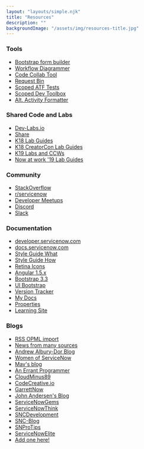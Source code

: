 ```yaml
---
layout: "layouts/simple.njk"
title: "Resources"
description: ""
backgroundImage: "/assets/img/resources-title.jpg"
---
```


<div class="row">
<div class="col-md-4"><!-- Tools / Code/Labs -->

### Tools

* [Bootstrap form builder](http://bootsnipp.com/forms)
* [Workflow Diagrammer](https://workflow.jace.pro)
* [Code Collab Tool](https://code.jace.pro)
* [Request Bin](http://bin.jace.pro)
* [Scoped ATF Tests](https://atf.jace.com/)
* [Scoped Dev Toolbox](http://devtoolbox.jace.pro/)
* [Alt. Activity Formatter](https://osaf.jace.pro/)

### Shared Code and Labs
* [Dev-Labs.io](https://dev-labs.io/)
* [Share](https://developer.servicenow.com/app.do#!/share)
* [K18 Lab Guides](https://developer.servicenow.com/app.do#!/event/knowledge18)
* [K18 CreatorCon Lab Guides](https://developer.servicenow.com/app.do#!/event/creatorcon18)
* [K19 Labs and CCWs](https://developer.servicenow.com/app.do#!/event/knowledge19)
* [Now at work '19 Lab Guides](https://developer.servicenow.com/app.do#!/event/naw19)

</div>
<div class="col-md-4"><!-- Community / Documentation -->

### Community
* [StackOverflow](https://stackoverflow.com/questions/tagged/servicenow)
* [r/servicenow](https://reddit.com/r/servicenow)
* [Developer Meetups](https://www.meetup.com/pro/servicenowdevprogram/)
* [Discord](https://discord.gg/QaMwnGd)
* [Slack](https://sndevs.slack.com/)

### Documentation
* [developer.servicenow.com](https://developer.servicenow.com/app.do#!/api_doc)
* [docs.servicenow.com](https://docs.servicenow.com/bundle/london-application-development/page/build/applications/concept/api-javascript.html)
* [Style Guide What](http://styleguide.servicenow.com/)
* [Style Guide How](https://hi.service-now.com/styles/heisenberg/styleguide/docs/index.html)
* [Retina Icons](https://hi.service-now.com/styles/retina_icons/retina_icons.html)
* [Angular 1.5.x](https://code.angularjs.org/1.5.3/docs/api)
* [Bootstrap 3.3](https://getbootstrap.com/docs/3.3/components/)
* [UI Bootstrap](https://angular-ui.github.io/bootstrap/)
* [Version Tracker](https://sndocs.jace.pro)
* [My Docs](https://sn.jace.pro/)
* [Properties](https://sn.jace.pro/properties)
* [Learning Site](https://nowlearning.service-now.com/lxp)

</div>
<div class="col-md-4"><!-- Blogs -->
        
### Blogs
* [RSS OPML import](./uploads/2020-03-16-1441-sn.opml)
* [News from many sources](/news)</a></li>
* [Andrew Albury-Dor Blog](https://andrew.alburydor.com/posts/)
* [Women of ServiceNow](https://womennow.dev/)
* [Mav's blog](https://mavembry.info)
* [An Errant Programmer](http://anerrantprogrammer.com)
* [CloudMinus89](http://www.cloudminus89.com/)
* [CodeCreative.io](https://codecreative.io)
* [GarrettNow](https://garrettnow.com/)
* [John Andersen's Blog](http://www.john-james-andersen.com/)
* [ServiceNowGems](https://servicenowgems.com)
* [ServiceNowThink](https://servicenowthink.wordpress.com)
* [SNCDevelopment](https://sncdevelopment.com/)
* [SNC-Blog](http://www.snc-blog.com/)
* [SNProTips](https://snprotips.com)
* [ServiceNowElite](https://www.servicenowelite.com/blog)
* [Add one here!](https://github.com/jacebenson/jace.pro/issues/new?title=Add%20a%20new%20blog)

</div>
</div>
